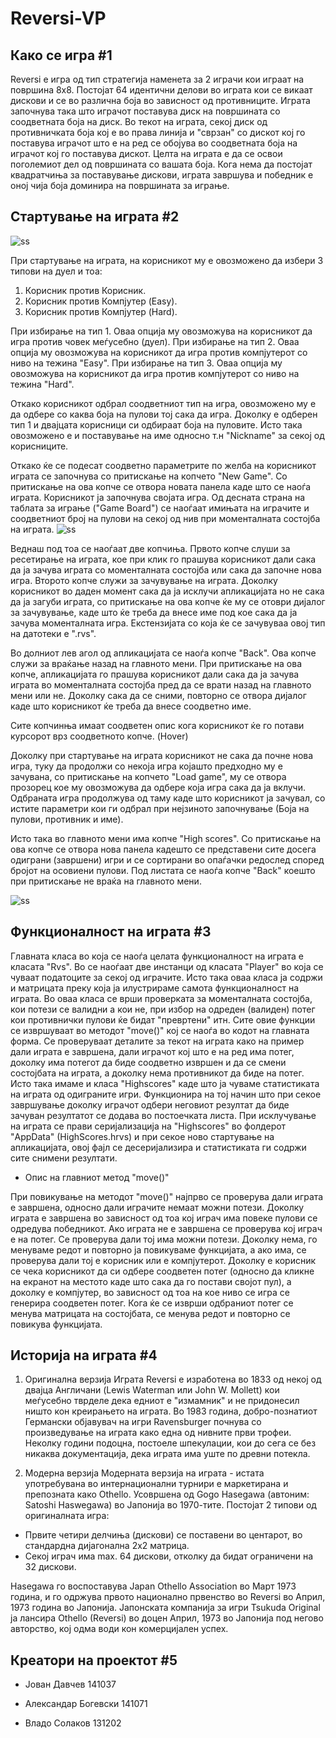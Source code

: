 ﻿# Reversi-VP

Како се игра #1
--------------------------
Reversi е игра од тип стратегија наменета за 2 играчи кои играат на површина 8x8.
Постојат 64 идентични делови во играта кои се викаат дискови и се во различна боја во зависност од противниците.
Играта започнува така што играчот поставува диск на површината со соодветната боја на диск.
Во текот на играта, секој диск од противничката боја кој е во права линија и "сврзан" со дискот кој го поставува играчот што е на ред се обојува во соодветната боја на играчот кој го поставува дискот.
Целта на играта е да се освои поголемиот дел од површината со вашата боја.
Кога нема да постојат квадратчиња за поставување дискови, играта завршува и победник е оној чија боја доминира на површината за играње.


Стартување на играта #2
--------------------------
![ss](ss/load.png)

При стартување на играта, на корисникот му е овозможено да избери 3 типови на дуел и тоа:

1. Корисник против Корисник.
2. Корисник против Компјутер (Easy).
3. Корисник против Компјутер (Hard).

При избирање на тип 1. Оваа опција му овозможува на корисникот да игра против човек меѓусебно (дуел).
При избирање на тип 2. Оваа опција му овозможува на корисникот да игра против компјутерот со ниво на тежина "Easy".
При избирање на тип 3. Оваа опција му овозможува на корисникот да игра против компјутерот со ниво на тежина "Hard".

Откако корисникот одбрал соодветниот тип на игра, овозможено му е да одбере со каква боја на пулови тој сака да игра. Доколку е одберен тип 1 и двајцата корисници си одбираат боја на пуловите.
Исто така овозможено е и поставување на име односно т.н "Nickname" за секој од корисниците.

Откако ќе се подесат соодветно параметрите по желба на корисникот играта се започнува со притискање на копчето "New Game". Со притискање на ова копче се отвора новата панела каде што се наоѓа играта.
Корисникот ја започнува својата игра. Од десната страна на таблата за играње ("Game Board") се наоѓаат имињата на играчите и соодветниот број на пулови на секој од нив при моменталната состојба на играта.
![ss](ss/new_game.png)

Веднаш под тоа се наоѓаат две копчиња. Првото копче слуши за ресетирање на играта, кое при клик го прашува корисникот дали сака да ја зачува играта со моменталната состојба или сака да започне нова игра.
Второто копче служи за зачувување на играта. Доколку корисникот во даден момент сака да ја исклучи апликацијата но не сака да ја загуби играта, со притискање на ова копче ќе му се отоври дијалог за зачувување,
каде што ќе треба да внесе име под кое сака да ја зачува моменталната игра. Екстензијата со која ќе се зачувуваа овој тип на датотеки е ".rvs".

Во долниот лев агол од апликацијата се наоѓа копче "Back". Ова копче служи за враќање назад на главното мени. При притискање на ова копче, апликацијата го прашува корисникот дали сака да ја зачува играта во моменталната состојба
пред да се врати назад на главното мени или не. Доколку сака да се сними, повторно се отвора дијалог каде што корисникот ќе треба да внесе соодветно име.

Сите копчинња имаат соодветен опис кога корисникот ќе го потави курсорот врз соодветното копче. (Hover)

Доколку при стартување на играта корисникот не сака да почне нова игра, туку да продолжи со некоја игра којашто предходно му е зачувана, со притискање на копчето "Load game", му се отвора прозорец кое му овозможува да одбере
која игра сака да ја вклучи. Одбраната игра продолжува од таму каде што корисникот ја зачувал, со истите параметри кои ги одбрал при нејзиното започнување (Боја на пулови, противник и име).

Исто така во главното мени има копче "High scores". Со притискање на ова копче се отвора нова панела кадешто се представени сите досега одиграни (завршени) игри и се сортирани во опаѓачки редослед според бројот на осовиени пулови.
Под листата се наоѓа копче "Back" коешто при притискање не враќа на главното мени.

![ss](ss/highscores.png)


Функционалност на играта #3
---------------------------
Главната класа во која се наоѓа целата функционалност на играта е класата "Rvs". Во се наоѓаат две инстанци од класата "Player" во која се чуваат податоците за секој од играчите.
Исто така оваа класа ја содржи и матрицата преку која ја илустрираме самота функционалност на играта. Во оваа класа се врши проверката за моменталната состојба, кои потези се валидни а кои не, при избор на одреден (валиден) потег
кои противнички пулови ќе бидат "превртени" итн. Сите овие функции се извршуваат во методот "move()" кој се наоѓа во кодот на главната форма.
Се проверуваат деталите за текот на играта како на пример дали играта е завршена, дали играчот кој што е на ред има потег, доколку има потегот да биде соодветно извршен и да се смени состојбата на играта, а доколку нема противникот да биде на потег.
Исто така имаме и класа "Highscores" каде што ја чуваме статистиката на играта од одиграните игри. Функционира на тој начин што при секое завршување доколку играчот одбери неговиот резултат да биде зачуван резултатот се додава во постоечката листа.
При исклучување на играта се прави серијализација на "Highscores" во фолдерот "AppData" (HighScores.hrvs) и при секое ново стартување на апликацијата, овој фајл се десеријализира и статистиката ги содржи сите снимени резултати.


  - Опис на главниот метод "move()"

При повикување на методот "move()" најпрво се проверува дали играта е завршена, односно дали играчите немаат можни потези. Доколку играта е завршена во зависност од тоа кој играч има повеке пулови се одредува победникот.
Ако играта не е завршена се проверува кој играч е на потег. Се проверува дали тој има можни потези. Доколку нема, го менуваме редот и повторно ја повикуваме функцијата, а ако има, се проверува дали тој е корисник или е компјутерот. Доколку е корисник се чека корисникот да си одбере соодветен потег (односно да кликне на екранот на местото каде што сака да го постави својот пул), а доколку е компјутер, во зависност од тоа на кое ниво се игра се генерира соодветен потег. Кога ќе се изврши одбраниот потег се менува матрицата на состојбата, се менува редот и повторно се повикува функцијата. 




Историја на играта #4
---------------------------
1. Оригинална верзија
Играта Reversi е изработена во 1833 од некој од двајца Англичани (Lewis Waterman или John W. Mollett) кои меѓусебно тврделе дека едниот е "измамник" и не придонесил ништо кон креирањето на играта.
Во 1983 година, добро-познатиот Германски објавувач на игри Ravensburger почнува со произведување на играта како една од нивните први трофеи.
Неколку години подоцна, постоеле шпекулации, кои до сега се без никаква документација, дека играта има уште по древни потекла.

2. Модерна верзија
Модерната верзија на играта - истата употребувана во интернационални турнири е маркетирана и препозната како Othello.
Усовршена од Gogo Hasegawa (автоним: Satoshi Haswegawa) во Јапонија во 1970-тите. Постојат 2 типови од оригиналната игра:
  
  - Првите четири делчиња (дискови) се поставени во центарот, во стандардна дијагонална 2x2 матрица.
  - Секој играч има max. 64 дискови, отколку да бидат ограничени на 32 дискови.

Hasegawa го воспоставува Japan Othello Association во Март 1973 година, и го одржува првото национално првенство во Reversi во Април, 1973 година во Јапонија.
Јапонската компанија за игри Tsukuda Original ја лансира Othello (Reversi) во доцен Април, 1973 во Јапонија под негово авторство, кој одма води кон комерцијален успех.

	

Креатори на проектот #5
---------------------------
- Јован Давчев 141037

- Александар Богевски 141071

- Владо Солаков 131202










